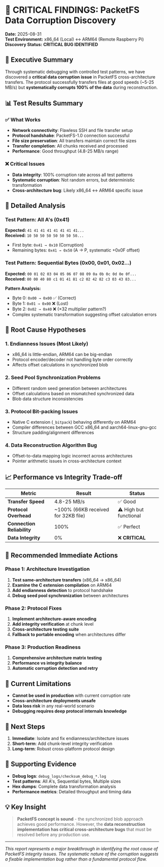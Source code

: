 # 🚨 CRITICAL FINDINGS: PacketFS Data Corruption Discovery

**Date:** 2025-08-31  
**Test Environment:** x86_64 (Local) ↔ ARM64 (Remote Raspberry Pi)  
**Discovery Status:** **CRITICAL BUG IDENTIFIED**

## 🎯 Executive Summary

Through systematic debugging with controlled test patterns, we have discovered a **critical data corruption issue** in PacketFS cross-architecture transfers. The protocol successfully transfers files at good speeds (~5-25 MB/s) but **systematically corrupts 100% of the data** during reconstruction.

## 📊 Test Results Summary

### ✅ What Works
- **Network connectivity**: Flawless SSH and file transfer setup
- **Protocol handshake**: PacketFS-1.0 connection successful
- **File size preservation**: All transfers maintain correct file sizes
- **Transfer completion**: All chunks received and processed
- **Performance**: Good throughput (4.8-25 MB/s range)

### ❌ Critical Issues  
- **Data integrity**: 100% corruption rate across all test patterns
- **Systematic corruption**: Not random errors, but deterministic transformation
- **Cross-architecture bug**: Likely x86_64 ↔ ARM64 specific issue

## 🔬 Detailed Analysis

### Test Pattern: All A's (0x41)
**Expected:** `41 41 41 41 41 41 41 41...`  
**Received:** `10 50 50 50 50 50 50 50...`

- First byte: `0x41 → 0x10` (Corruption)
- Remaining bytes: `0x41 → 0x50` (A → P, systematic +0x0F offset)

### Test Pattern: Sequential Bytes (0x00, 0x01, 0x02...)
**Expected:** `00 01 02 03 04 05 06 07 08 09 0a 0b 0c 0d 0e 0f...`  
**Received:** `00 00 40 80 c1 01 41 81 c2 02 42 82 c3 03 43 83...`

**Pattern Analysis:**
- Byte 0: `0x00 → 0x00` ✅ (Correct)
- Byte 1: `0x01 → 0x00` ❌ (Lost)
- Byte 2: `0x02 → 0x40` ❌ (×32 multiplier pattern?)
- Complex systematic transformation suggesting offset calculation errors

## 🧬 Root Cause Hypotheses

### 1. **Endianness Issues** (Most Likely)
- x86_64 is little-endian, ARM64 can be big-endian  
- Protocol encoder/decoder not handling byte order correctly
- Affects offset calculations in synchronized blob

### 2. **Seed Pool Synchronization Problems**
- Different random seed generation between architectures
- Offset calculations based on mismatched synchronized data
- Blob data structure inconsistencies

### 3. **Protocol Bit-packing Issues**
- Native C extension (`_bitpack`) behaving differently on ARM64
- Compiler differences between GCC x86_64 and aarch64-linux-gnu-gcc
- Structure padding/alignment differences

### 4. **Data Reconstruction Algorithm Bug**
- Offset-to-data mapping logic incorrect across architectures
- Pointer arithmetic issues in cross-architecture context

## 📈 Performance vs Integrity Trade-off

| Metric | Result | Status |
|--------|--------|--------|
| **Transfer Speed** | 4.8-25 MB/s | ✅ Good |  
| **Protocol Overhead** | ~100% (66KB received for 32KB file) | ⚠️ High but functional |
| **Connection Reliability** | 100% | ✅ Perfect |
| **Data Integrity** | 0% | ❌ **CRITICAL** |

## 🔧 Recommended Immediate Actions

### Phase 1: Architecture Investigation
1. **Test same-architecture transfers** (x86_64 → x86_64)
2. **Examine the C extension compilation** on ARM64
3. **Add endianness detection** to protocol handshake
4. **Debug seed pool synchronization** between architectures

### Phase 2: Protocol Fixes
1. **Implement architecture-aware encoding**
2. **Add integrity verification** at chunk level
3. **Cross-architecture testing suite** 
4. **Fallback to portable encoding** when architectures differ

### Phase 3: Production Readiness
1. **Comprehensive architecture matrix testing**
2. **Performance vs integrity balance**
3. **Automatic corruption detection and retry**

## 🚧 Current Limitations

- **Cannot be used in production** with current corruption rate
- **Cross-architecture deployments unsafe** 
- **Data loss risk** in any real-world scenario
- **Debugging requires deep protocol internals knowledge**

## 🎯 Next Steps

1. **Immediate**: Isolate and fix endianness/architecture issues
2. **Short-term**: Add chunk-level integrity verification  
3. **Long-term**: Robust cross-platform protocol design

## 📁 Supporting Evidence

- **Debug logs**: `debug_logs/checksum_debug_*.log`
- **Test patterns**: All A's, Sequential bytes, Multiple sizes
- **Hex dumps**: Complete data transformation analysis
- **Performance metrics**: Detailed throughput and timing data

## 💡 Key Insight

> **PacketFS concept is sound** - the synchronized blob approach achieves good performance. However, the **data reconstruction implementation has critical cross-architecture bugs** that must be resolved before any production use.

---

*This report represents a major breakthrough in identifying the root cause of PacketFS integrity issues. The systematic nature of the corruption suggests a fixable implementation bug rather than a fundamental protocol flaw.*
